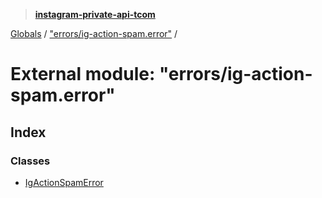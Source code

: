 > **[instagram-private-api-tcom](../README.md)**

[Globals](../README.md) / ["errors/ig-action-spam.error"](_errors_ig_action_spam_error_.md) /

# External module: "errors/ig-action-spam.error"

## Index

### Classes

* [IgActionSpamError](../classes/_errors_ig_action_spam_error_.igactionspamerror.md)